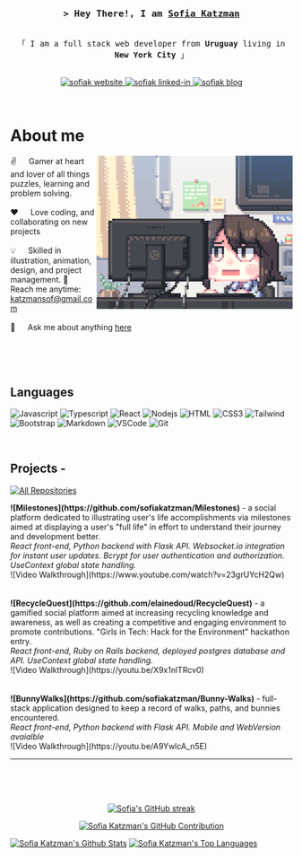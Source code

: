 <!--
<h2 align="center">
  Welcome to Sofia Katzman's GitHub!
  <img src="https://media.giphy.com/media/hvRJCLFzcasrR4ia7z/giphy.gif" width="28">
</h2>
-->

<!--
<p align="center">
  <a href="https://github.com/sofiakatzman"><img src="https://readme-typing-svg.herokuapp.com/?lines=Self%20Taught%20Programmer;Front%20End%20Developer;1.5%2B%20years%20of%20coding%20experience;Always%20learning%20new%20things&center=true&width=380&height=45"></a>
</p>

 -->

<!-- Intro  -->
<h3 align="center">
        <samp>&gt; Hey There!, I am
                <b><a target="_blank" href="https://sofia-katzman-portfolio-95abeaadef17.herokuapp.com/">Sofia Katzman</a></b>
        </samp>
</h3>


<p align="center"> 
  <samp>
    <br>
    「 I am a full stack web developer from <b>Uruguay</b> living in <b>New York City</b> 」
    <br>
    <br>
  </samp>
</p>

<p align="center">
 <a href="https://sofia-katzman-portfolio-95abeaadef17.herokuapp.com/" target="blank">
  <img src="https://img.shields.io/badge/Website-DC143C?style=for-the-badge&logo=medium&logoColor=white" alt="sofiak website" />
 </a>
 <a href="https://linkedin.com/in/sofia-katzman" target="_blank">
  <img src="https://img.shields.io/badge/LinkedIn-0077B5?style=for-the-badge&logo=linkedin&logoColor=white" alt="sofiak linked-in"/>
 </a>
 <a href="https://medium.com/@katzmansof" target="_blank">
  <img src="https://img.shields.io/badge/medium-0A0A0A?style=for-the-badge&logo=medium&logoColor=white" alt="sofiak blog" />
 </a>
</p>
<br />

<!-- About Section -->
 # About me
 
<p>
 <img align="right" width="350" src="/assets/programmer.gif" alt="Coding gif" />
  
 ✌️ &emsp; Gamer at heart and lover of all things puzzles, learning and problem solving. <br/><br/>
 ❤️ &emsp; Love coding, and collaborating on new projects<br/><br/>
 💡 &emsp; Skilled in illustration, animation, design, and project management. 
 📧 &emsp; Reach me anytime: katzmansof@gmail.com<br/><br/>
 💬 &emsp; Ask me about anything [here](https://github.com/alsiam/alsiam/issues)

</p>

<br/>
<br/>
<br/>

## Languages

![Javascript](https://img.shields.io/badge/Javascript-F0DB4F?style=for-the-badge&labelColor=black&logo=javascript&logoColor=F0DB4F)
![Typescript](https://img.shields.io/badge/Typescript-007acc?style=for-the-badge&labelColor=black&logo=typescript&logoColor=007acc)
![React](https://img.shields.io/badge/-React-61DBFB?style=for-the-badge&labelColor=black&logo=react&logoColor=61DBFB)
![Nodejs](https://img.shields.io/badge/Nodejs-3C873A?style=for-the-badge&labelColor=black&logo=node.js&logoColor=3C873A)
![HTML](https://img.shields.io/badge/HTML5-E34F26?style=for-the-badge&logo=html5&logoColor=white)
![CSS3](https://img.shields.io/badge/CSS3-1572B6?style=for-the-badge&logo=css3&logoColor=white)
![Tailwind](https://img.shields.io/badge/Tailwind_CSS-092749?style=for-the-badge&logo=tailwindcss&logoColor=06B6D4&labelColor=000000)
![Bootstrap](https://img.shields.io/badge/Bootstrap-563D7C?style=for-the-badge&logo=bootstrap&logoColor=white)
![Markdown](https://img.shields.io/badge/Markdown-000000?style=for-the-badge&logo=markdown&logoColor=white)
![VSCode](https://img.shields.io/badge/Visual_Studio-0078d7?style=for-the-badge&logo=visual%20studio&logoColor=white)
![Git](https://img.shields.io/badge/Git-F05032?style=for-the-badge&logo=git&logoColor=white)

<br/>

## Projects -
<p align="left">
  <a href="https://github.com/sofiakatzman?tab=repositories" target="_blank"><img alt="All Repositories" title="All Repositories" src="https://img.shields.io/badge/-All%20Repos-2962FF?style=for-the-badge&logo=koding&logoColor=white"/></a>
</p>
<b>![Milestones](https://github.com/sofiakatzman/Milestones)</b> - a social platform dedicated to illustrating user's life accomplishments via milestones aimed at displaying a user's "full life" in effort to understand their journey and development better.<br/>
<i>React front-end, Python backend with Flask API. Websocket.io integration for instant user updates. Bcrypt for user authentication and authorization. UseContext global state handling.</i><br/>
![Video Walkthrough](https://www.youtube.com/watch?v=23grUYcH2Qw)<br/>
<br/><br/>
<b>![RecycleQuest](https://github.com/elainedoud/RecycleQuest)</b> - a  gamified social platform aimed at increasing recycling knowledge and awareness, as well as creating a competitive and engaging environment to promote contributions.  "Girls in Tech: Hack for the Environment" hackathon entry. <br/>
<i>React front-end, Ruby on Rails backend, deployed postgres database and API. UseContext global state handling.</i><br/>
![Video Walkthrough](https://youtu.be/X9x1nlTRcv0)<br/>
<br/><br/>
<b>![BunnyWalks](https://github.com/sofiakatzman/Bunny-Walks)</b> - full-stack application designed to keep a record of walks, paths, and bunnies encountered.  <br/>
<i>React front-end, Python backend with Flask API. Mobile and WebVersion avaialble </i><br/>
![Video Walkthrough](https://youtu.be/A9YwlcA_n5E)<br/>
<hr/><br/><br/>
<br/>

<p align="center">
  <a href="https://github.com/sofiakatzman">
    <img src="https://github-readme-streak-stats.herokuapp.com/?user=sofiakatzman&theme=radical&border=7F3FBF&background=0D1117" alt="Sofia's GitHub streak"/>
  </a>
</p>

<p align="center">
  <a href="https://github.com/sofiakatzman">
    <img src="https://github-profile-summary-cards.vercel.app/api/cards/profile-details?username=sofiakatzman&theme=radical" alt="Sofia Katzman's GitHub Contribution"/>
  </a>
</p>

<a> 
    <a href="https://github.com/sofiakatzman"><img alt="Sofia Katzman's Github Stats" src="https://denvercoder1-github-readme-stats.vercel.app/api?username=sofiakatzman&show_icons=true&count_private=true&theme=react&border_color=7F3FBF&bg_color=0D1117&title_color=F85D7F&icon_color=F8D866" height="192px" width="49.5%"/></a>
  <a href="https://github.com/sofiakatzman"><img alt="Sofia Katzman's Top Languages" src="https://denvercoder1-github-readme-stats.vercel.app/api/top-langs/?username=sofiakatzman&langs_count=8&layout=compact&theme=react&border_color=7F3FBF&bg_color=0D1117&title_color=F85D7F&icon_color=F8D866" height="192px" width="49.5%"/></a>
  <br/>
</a>
